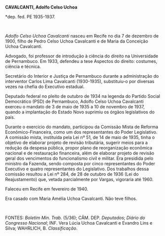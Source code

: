 **CAVALCANTI, Adolfo Celso Uchoa**

\*dep. fed. PE 1935-1937.

 

*Adolfo Celso Uchoa Cavalcanti* nasceu em Recife no dia 7 de dezembro de
1900, filho de Pedro Celso Uchoa Cavalcanti e de Maria da Conceição
Uchoa Cavalcanti.

Advogado, foi professor de introdução à ciência do direito na
Universidade de Pernambuco. Em 1933, defendeu a tese Aspectos do
direito: costumes, ciência e técnica.

Secretário do Interior e Justiça de Pernambuco durante a administração
do interventor Carlos Lima Cavalcanti (1930-1935), substituiu-o por
diversas vezes na chefia do Executivo estadual.

Deputado federal no pleito de outubro de 1934 na legenda do Partido
Social Democrático (PSD) de Pernambuco, Adolfo Celso Uchoa Cavalcanti
exerceu o mandato de 3 de maio de 1935 a 10 de novembro de 1937, quando
a implantação do Estado Novo suprimiu os órgãos legislativos do país.

Durante o exercício do mandato, participou da Comissão Mista de Reforma
Econômico-Financeira, como um dos representantes do Poder Legislativo. A
comissão mista, instituída pela Lei nº 51, de 14 de maio de 1935, tinha
o objetivo de elaborar projeto de revisão tributária, sugerir meios para
a redução da despesa pública, propor plano de reorganização econômica
nacional e de restauração financeira, além de elaborar projeto de
revisão geral dos vencimentos do funcionalismo civil e militar. Era
presidida pelo ministro da Fazenda, sendo composta por cinco
representantes do Poder Executivo e quatro representantes do
Legislativo. Dos trabalhos dessa comissão resultou a Lei nº 284, de 28
de outubro de 1936 (Lei do Reajustamento) que, vetada parcialmente por
Vargas, vigoraria até 1960.

Faleceu em Recife em fevereiro de 1940.

Era casado com Maria Amélia Uchoa Cavalcanti. Não teve filhos.

 

FONTES: *Boletim Min. Trab.* (5/36); CÂM. DEP. *Deputados*; *Diário do
Congresso Nacional*; INF. Vera Lúcia Uchoa Cavalcanti e Evandro Lins e
Silva; WAHRLICH, B. *Classificação*.

 
